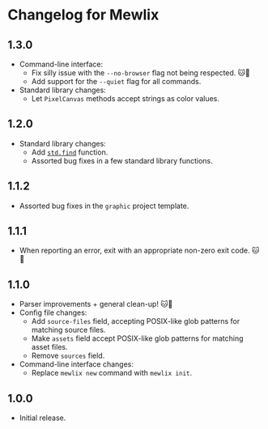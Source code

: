 # Changelog for Mewlix

## 1.3.0

- Command-line interface:
    - Fix silly issue with the `--no-browser` flag not being respected. 🐱💖
    - Add support for the `--quiet` flag for all commands.
- Standard library changes:
    - Let `PixelCanvas` methods accept strings as color values.

## 1.2.0

- Standard library changes:
    - Add [`std.find`](https://kbmackenzie.xyz/projects/mewlix/std#std-find) function.
    - Assorted bug fixes in a few standard library functions.

## 1.1.2

- Assorted bug fixes in the `graphic` project template.

## 1.1.1

- When reporting an error, exit with an appropriate non-zero exit code. 🐱💖

## 1.1.0

- Parser improvements + general clean-up! 🐱💖
- Config file changes:
    - Add `source-files` field, accepting POSIX-like glob patterns for matching source files.
    - Make `assets` field accept POSIX-like glob patterns for matching asset files.
    - Remove `sources` field.
- Command-line interface changes:
    - Replace `mewlix new` command with `mewlix init`.

## 1.0.0

- Initial release.
